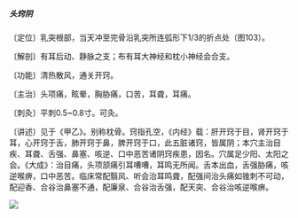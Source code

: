 ##### 头窍阴

〔定位〕乳突根部，当天冲至完骨沿乳突所连弧形下1/3的折点处（图103）。

〔解剖〕有耳后动、静脉之支；布有耳大神经和枕小神经会合支。

〔功能〕清热散风，通关开窍。

〔主治〕头项痛，眩晕，胸胁痛，口苦，耳聋，耳痛。

〔刺灸〕平刺0.5~0.8寸。可灸。

〔讲述〕见于《甲乙》。别称枕骨。窍指孔空，《内经》载：肝开窍于目，肾开窍于耳，心开窍于舌，肺开窍于鼻，脾开窍于口，此五脏诸窍，皆属阴；本穴主治目疾、耳聋、舌强、鼻塞、咳逆、口中恶苦诸阴窍疾患，因名。穴属足少阳、太阳之会。《大成》：治目痛，头项颔痛引耳嘈嘈，耳鸣无所闻。舌本出血，舌强胁痛，咳逆喉痹，口中恶苦。临床常配翳风、听会治耳鸣聋，配强间治头痛如锥刺不可动，配迎香、合谷治鼻塞不通，配廉泉、合谷治舌强，配天突、合谷治咳逆喉痹。

![](./img/图103.jpg)
